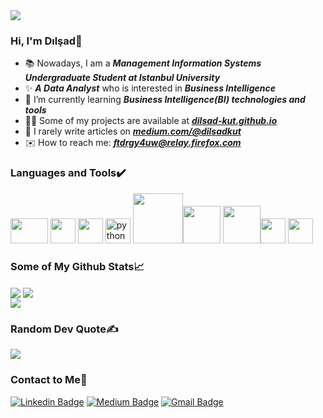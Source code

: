 
 <img src="https://github.com/dilsadkutt/dilsadkutt/blob/main/bg/bg4.png">
 
### Hi, I'm Dılşad👋 
- 📚 Nowadays, I am a ***Management Information Systems Undergraduate Student at Istanbul University*** 
- ✨ ***A Data Analyst*** who is interested in ***Business Intelligence***
- 🌴 I’m currently learning ***Business Intelligence(BI) technologies and tools***
- 👨‍💻 Some of my projects are available at ***<a href="https://dilsad-kut.github.io">dilsad-kut.github.io</a>***
- 📝 I rarely write articles on ***[medium.com/@dilsadkut](https://medium.com/@dilsadkut)***
- ✉️ How to reach me: ***ftdrgy4uw@relay.firefox.com***

### Languages and Tools✔️ 
<img src="https://camo.githubusercontent.com/78c64bf530da9cdf77a80a0afa221ad1e3d533a963bef130a47c6009bdd028f5/68747470733a2f2f63646e2e737667706f726e2e636f6d2f6c6f676f732f7461626c6561752e737667" width="60" height="40"/>  <img src="https://i1.wp.com/www.bconcepts.pt/wp-content/uploads/2019/04/PowerBI-Logo.png?fit=350%2C350&ssl=1" width="40" height="40"/> <img src="https://img-c.udemycdn.com/course/480x270/1481852_38c7_2.jpg" width="40" height="40"/> 
<img src="https://raw.githubusercontent.com/gilbarbara/logos/c122ccfcfdb15d9958a85696ff2460ac3b01f8ca/logos/python.svg" alt="python" width="40" height="40"/> <img src = https://miro.medium.com/max/765/1*cyXCE-JcBelTyrK-58w6_Q.png width = '80'><img src = https://www.freecodecamp.org/news/content/images/2020/07/pandas-logo.png width='60'> <img src = https://matplotlib.org/3.2.1/_images/sphx_glr_logos2_003.png width='60'><img src="https://ih1.redbubble.net/image.522683973.1990/st,small,507x507-pad,600x600,f8f8f8.u1.jpg" width="40" height="40"/> <img src="https://www.svgrepo.com/show/303229/microsoft-sql-server-logo.svg" width="40" height="40"/> 

### Some of My Github Stats📈 
<img align="center" src="https://github-readme-stats.vercel.app/api?username=dilsad-kut&include_all_commits=true&show_icons=true&theme=react" /> <img align="center" src="https://github-readme-stats.vercel.app/api/top-langs/?username=dilsad-kut&layout=compact&count_private=true&theme=react" />  <br>
<img align="center"  src="https://komarev.com/ghpvc/?username=dilsad-kut&style=plastic&color=blue" />

### Random Dev Quote✍️
![](https://quotes-github-readme.vercel.app/api?type=horizontal&theme=radical)

### Contact to Me💬 
[![Linkedin Badge](https://img.shields.io/badge/LinkedIn-0077B5?style=for-the-badge&logo=linkedin&logoColor=white)](https://www.linkedin.com/in/dilsadkut/)
[![Medium Badge](https://img.shields.io/badge/Medium-12100E?style=for-the-badge&logo=medium&logoColor=white)](https://medium.com/@dilsadkut)
[![Gmail Badge](https://img.shields.io/badge/Gmail-D14836?style=for-the-badge&logo=gmail&logoColor=white&link=mailto:ftdrgy4uw@relay.firefox.com)](mailto:ftdrgy4uw@relay.firefox.com)



